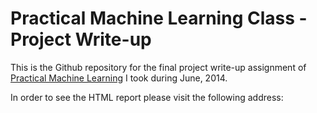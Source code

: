 Practical Machine Learning Class - Project Write-up
========================================================

This is the Github repository for the final project write-up assignment of
[Practical Machine Learning](https://www.coursera.org/course/predmachlearn) I
took during June, 2014.

In order to see the HTML report please visit the following address:

